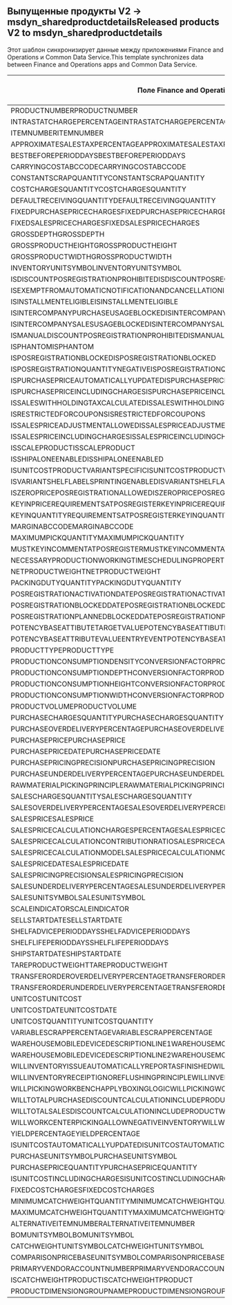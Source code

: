 ## <a name="released-products-v2-to-msdyn_sharedproductdetails"></a><span data-ttu-id="38c87-101">Выпущенные продукты V2 -> msdyn_sharedproductdetails</span><span class="sxs-lookup"><span data-stu-id="38c87-101">Released products V2 to msdyn_sharedproductdetails</span></span>

<span data-ttu-id="38c87-102">Этот шаблон синхронизирует данные между приложениями Finance and Operations и Common Data Service.</span><span class="sxs-lookup"><span data-stu-id="38c87-102">This template synchronizes data between Finance and Operations apps and Common Data Service.</span></span>

<span data-ttu-id="38c87-103">Поле Finance and Operations</span><span class="sxs-lookup"><span data-stu-id="38c87-103">Finance and Operations field</span></span> | <span data-ttu-id="38c87-104">Тип сопоставления</span><span class="sxs-lookup"><span data-stu-id="38c87-104">Map type</span></span> | <span data-ttu-id="38c87-105">Другое поле Dynamics 365</span><span class="sxs-lookup"><span data-stu-id="38c87-105">Other Dynamics 365 field</span></span> | <span data-ttu-id="38c87-106">Значение по умолчанию</span><span class="sxs-lookup"><span data-stu-id="38c87-106">Default value</span></span>
---|---|---|---
<span data-ttu-id="38c87-107">PRODUCTNUMBER</span><span class="sxs-lookup"><span data-stu-id="38c87-107">PRODUCTNUMBER</span></span> | > | <span data-ttu-id="38c87-108">msdyn_globalproduct.msdyn_productnumber</span><span class="sxs-lookup"><span data-stu-id="38c87-108">msdyn_globalproduct.msdyn_productnumber</span></span> | 
<span data-ttu-id="38c87-109">INTRASTATCHARGEPERCENTAGE</span><span class="sxs-lookup"><span data-stu-id="38c87-109">INTRASTATCHARGEPERCENTAGE</span></span> | > | <span data-ttu-id="38c87-110">msdyn_intrastatchargepercentage</span><span class="sxs-lookup"><span data-stu-id="38c87-110">msdyn_intrastatchargepercentage</span></span> | 
<span data-ttu-id="38c87-111">ITEMNUMBER</span><span class="sxs-lookup"><span data-stu-id="38c87-111">ITEMNUMBER</span></span> | >> | <span data-ttu-id="38c87-112">msdyn_itemnumber</span><span class="sxs-lookup"><span data-stu-id="38c87-112">msdyn_itemnumber</span></span> | 
<span data-ttu-id="38c87-113">APPROXIMATESALESTAXPERCENTAGE</span><span class="sxs-lookup"><span data-stu-id="38c87-113">APPROXIMATESALESTAXPERCENTAGE</span></span> | > | <span data-ttu-id="38c87-114">msdyn_approximatesalestaxpercentage</span><span class="sxs-lookup"><span data-stu-id="38c87-114">msdyn_approximatesalestaxpercentage</span></span> | 
<span data-ttu-id="38c87-115">BESTBEFOREPERIODDAYS</span><span class="sxs-lookup"><span data-stu-id="38c87-115">BESTBEFOREPERIODDAYS</span></span> | > | <span data-ttu-id="38c87-116">msdyn_bestbeforeperioddays</span><span class="sxs-lookup"><span data-stu-id="38c87-116">msdyn_bestbeforeperioddays</span></span> | 
<span data-ttu-id="38c87-117">CARRYINGCOSTABCCODE</span><span class="sxs-lookup"><span data-stu-id="38c87-117">CARRYINGCOSTABCCODE</span></span> | >> | <span data-ttu-id="38c87-118">msdyn_carryingcostabccode</span><span class="sxs-lookup"><span data-stu-id="38c87-118">msdyn_carryingcostabccode</span></span> | 
<span data-ttu-id="38c87-119">CONSTANTSCRAPQUANTITY</span><span class="sxs-lookup"><span data-stu-id="38c87-119">CONSTANTSCRAPQUANTITY</span></span> | > | <span data-ttu-id="38c87-120">msdyn_constantscrapquantity</span><span class="sxs-lookup"><span data-stu-id="38c87-120">msdyn_constantscrapquantity</span></span> | 
<span data-ttu-id="38c87-121">COSTCHARGESQUANTITY</span><span class="sxs-lookup"><span data-stu-id="38c87-121">COSTCHARGESQUANTITY</span></span> | > | <span data-ttu-id="38c87-122">msdyn_costchargesquantity</span><span class="sxs-lookup"><span data-stu-id="38c87-122">msdyn_costchargesquantity</span></span> | 
<span data-ttu-id="38c87-123">DEFAULTRECEIVINGQUANTITY</span><span class="sxs-lookup"><span data-stu-id="38c87-123">DEFAULTRECEIVINGQUANTITY</span></span> | > | <span data-ttu-id="38c87-124">msdyn_defaultreceivingquantity</span><span class="sxs-lookup"><span data-stu-id="38c87-124">msdyn_defaultreceivingquantity</span></span> | 
<span data-ttu-id="38c87-125">FIXEDPURCHASEPRICECHARGES</span><span class="sxs-lookup"><span data-stu-id="38c87-125">FIXEDPURCHASEPRICECHARGES</span></span> | > | <span data-ttu-id="38c87-126">msdyn_fixedpurchasepricecharges</span><span class="sxs-lookup"><span data-stu-id="38c87-126">msdyn_fixedpurchasepricecharges</span></span> | 
<span data-ttu-id="38c87-127">FIXEDSALESPRICECHARGES</span><span class="sxs-lookup"><span data-stu-id="38c87-127">FIXEDSALESPRICECHARGES</span></span> | > | <span data-ttu-id="38c87-128">msdyn_fixedsalespricecharges</span><span class="sxs-lookup"><span data-stu-id="38c87-128">msdyn_fixedsalespricecharges</span></span> | 
<span data-ttu-id="38c87-129">GROSSDEPTH</span><span class="sxs-lookup"><span data-stu-id="38c87-129">GROSSDEPTH</span></span> | > | <span data-ttu-id="38c87-130">msdyn_grossdepth</span><span class="sxs-lookup"><span data-stu-id="38c87-130">msdyn_grossdepth</span></span> | 
<span data-ttu-id="38c87-131">GROSSPRODUCTHEIGHT</span><span class="sxs-lookup"><span data-stu-id="38c87-131">GROSSPRODUCTHEIGHT</span></span> | > | <span data-ttu-id="38c87-132">msdyn_grossproductheight</span><span class="sxs-lookup"><span data-stu-id="38c87-132">msdyn_grossproductheight</span></span> | 
<span data-ttu-id="38c87-133">GROSSPRODUCTWIDTH</span><span class="sxs-lookup"><span data-stu-id="38c87-133">GROSSPRODUCTWIDTH</span></span> | > | <span data-ttu-id="38c87-134">msdyn_grossproductwidth</span><span class="sxs-lookup"><span data-stu-id="38c87-134">msdyn_grossproductwidth</span></span> | 
<span data-ttu-id="38c87-135">INVENTORYUNITSYMBOL</span><span class="sxs-lookup"><span data-stu-id="38c87-135">INVENTORYUNITSYMBOL</span></span> | > | <span data-ttu-id="38c87-136">msdyn_inventoryunitsymbol.msdyn_symbol</span><span class="sxs-lookup"><span data-stu-id="38c87-136">msdyn_inventoryunitsymbol.msdyn_symbol</span></span> | 
<span data-ttu-id="38c87-137">ISDISCOUNTPOSREGISTRATIONPROHIBITED</span><span class="sxs-lookup"><span data-stu-id="38c87-137">ISDISCOUNTPOSREGISTRATIONPROHIBITED</span></span> | >> | <span data-ttu-id="38c87-138">msdyn_isdiscountposregistrationprohibited</span><span class="sxs-lookup"><span data-stu-id="38c87-138">msdyn_isdiscountposregistrationprohibited</span></span> | 
<span data-ttu-id="38c87-139">ISEXEMPTFROMAUTOMATICNOTIFICATIONANDCANCELLATION</span><span class="sxs-lookup"><span data-stu-id="38c87-139">ISEXEMPTFROMAUTOMATICNOTIFICATIONANDCANCELLATION</span></span> | >> | <span data-ttu-id="38c87-140">msdyn_exemptautomaticnotificationcancel</span><span class="sxs-lookup"><span data-stu-id="38c87-140">msdyn_exemptautomaticnotificationcancel</span></span> | 
<span data-ttu-id="38c87-141">ISINSTALLMENTELIGIBLE</span><span class="sxs-lookup"><span data-stu-id="38c87-141">ISINSTALLMENTELIGIBLE</span></span> | >> | <span data-ttu-id="38c87-142">msdyn_isinstallmenteligible</span><span class="sxs-lookup"><span data-stu-id="38c87-142">msdyn_isinstallmenteligible</span></span> | 
<span data-ttu-id="38c87-143">ISINTERCOMPANYPURCHASEUSAGEBLOCKED</span><span class="sxs-lookup"><span data-stu-id="38c87-143">ISINTERCOMPANYPURCHASEUSAGEBLOCKED</span></span> | >> | <span data-ttu-id="38c87-144">msdyn_isintercompanypurchaseusageblocked</span><span class="sxs-lookup"><span data-stu-id="38c87-144">msdyn_isintercompanypurchaseusageblocked</span></span> | 
<span data-ttu-id="38c87-145">ISINTERCOMPANYSALESUSAGEBLOCKED</span><span class="sxs-lookup"><span data-stu-id="38c87-145">ISINTERCOMPANYSALESUSAGEBLOCKED</span></span> | >> | <span data-ttu-id="38c87-146">msdyn_isintercompanysalesusageblocked</span><span class="sxs-lookup"><span data-stu-id="38c87-146">msdyn_isintercompanysalesusageblocked</span></span> | 
<span data-ttu-id="38c87-147">ISMANUALDISCOUNTPOSREGISTRATIONPROHIBITED</span><span class="sxs-lookup"><span data-stu-id="38c87-147">ISMANUALDISCOUNTPOSREGISTRATIONPROHIBITED</span></span> | >> | <span data-ttu-id="38c87-148">msdyn_ismanualdiscposregistrationprohibited</span><span class="sxs-lookup"><span data-stu-id="38c87-148">msdyn_ismanualdiscposregistrationprohibited</span></span> | 
<span data-ttu-id="38c87-149">ISPHANTOM</span><span class="sxs-lookup"><span data-stu-id="38c87-149">ISPHANTOM</span></span> | >> | <span data-ttu-id="38c87-150">msdyn_isphantom</span><span class="sxs-lookup"><span data-stu-id="38c87-150">msdyn_isphantom</span></span> | 
<span data-ttu-id="38c87-151">ISPOSREGISTRATIONBLOCKED</span><span class="sxs-lookup"><span data-stu-id="38c87-151">ISPOSREGISTRATIONBLOCKED</span></span> | >> | <span data-ttu-id="38c87-152">msdyn_isposregistrationblocked</span><span class="sxs-lookup"><span data-stu-id="38c87-152">msdyn_isposregistrationblocked</span></span> | 
<span data-ttu-id="38c87-153">ISPOSREGISTRATIONQUANTITYNEGATIVE</span><span class="sxs-lookup"><span data-stu-id="38c87-153">ISPOSREGISTRATIONQUANTITYNEGATIVE</span></span> | >> | <span data-ttu-id="38c87-154">msdyn_isposregistrationquantitynegative</span><span class="sxs-lookup"><span data-stu-id="38c87-154">msdyn_isposregistrationquantitynegative</span></span> | 
<span data-ttu-id="38c87-155">ISPURCHASEPRICEAUTOMATICALLYUPDATED</span><span class="sxs-lookup"><span data-stu-id="38c87-155">ISPURCHASEPRICEAUTOMATICALLYUPDATED</span></span> | >> | <span data-ttu-id="38c87-156">msdyn_ispurchasepriceautomaticallyupdated</span><span class="sxs-lookup"><span data-stu-id="38c87-156">msdyn_ispurchasepriceautomaticallyupdated</span></span> | 
<span data-ttu-id="38c87-157">ISPURCHASEPRICEINCLUDINGCHARGES</span><span class="sxs-lookup"><span data-stu-id="38c87-157">ISPURCHASEPRICEINCLUDINGCHARGES</span></span> | >> | <span data-ttu-id="38c87-158">msdyn_ispurchasepriceincludingcharges</span><span class="sxs-lookup"><span data-stu-id="38c87-158">msdyn_ispurchasepriceincludingcharges</span></span> | 
<span data-ttu-id="38c87-159">ISSALESWITHHOLDINGTAXCALCULATED</span><span class="sxs-lookup"><span data-stu-id="38c87-159">ISSALESWITHHOLDINGTAXCALCULATED</span></span> | >> | <span data-ttu-id="38c87-160">msdyn_issaleswithholdingtaxcalculated</span><span class="sxs-lookup"><span data-stu-id="38c87-160">msdyn_issaleswithholdingtaxcalculated</span></span> | 
<span data-ttu-id="38c87-161">ISRESTRICTEDFORCOUPONS</span><span class="sxs-lookup"><span data-stu-id="38c87-161">ISRESTRICTEDFORCOUPONS</span></span> | >> | <span data-ttu-id="38c87-162">msdyn_isrestrictedforcoupons</span><span class="sxs-lookup"><span data-stu-id="38c87-162">msdyn_isrestrictedforcoupons</span></span> | 
<span data-ttu-id="38c87-163">ISSALESPRICEADJUSTMENTALLOWED</span><span class="sxs-lookup"><span data-stu-id="38c87-163">ISSALESPRICEADJUSTMENTALLOWED</span></span> | >> | <span data-ttu-id="38c87-164">msdyn_issalespriceadjustmentallowed</span><span class="sxs-lookup"><span data-stu-id="38c87-164">msdyn_issalespriceadjustmentallowed</span></span> | 
<span data-ttu-id="38c87-165">ISSALESPRICEINCLUDINGCHARGES</span><span class="sxs-lookup"><span data-stu-id="38c87-165">ISSALESPRICEINCLUDINGCHARGES</span></span> | >> | <span data-ttu-id="38c87-166">msdyn_issalespriceincludingcharges</span><span class="sxs-lookup"><span data-stu-id="38c87-166">msdyn_issalespriceincludingcharges</span></span> | 
<span data-ttu-id="38c87-167">ISSCALEPRODUCT</span><span class="sxs-lookup"><span data-stu-id="38c87-167">ISSCALEPRODUCT</span></span> | >> | <span data-ttu-id="38c87-168">msdyn_isscaleproduct</span><span class="sxs-lookup"><span data-stu-id="38c87-168">msdyn_isscaleproduct</span></span> | 
<span data-ttu-id="38c87-169">ISSHIPALONEENABLED</span><span class="sxs-lookup"><span data-stu-id="38c87-169">ISSHIPALONEENABLED</span></span> | >> | <span data-ttu-id="38c87-170">msdyn_isshipaloneenabled</span><span class="sxs-lookup"><span data-stu-id="38c87-170">msdyn_isshipaloneenabled</span></span> | 
<span data-ttu-id="38c87-171">ISUNITCOSTPRODUCTVARIANTSPECIFIC</span><span class="sxs-lookup"><span data-stu-id="38c87-171">ISUNITCOSTPRODUCTVARIANTSPECIFIC</span></span> | >> | <span data-ttu-id="38c87-172">msdyn_isunitcostproductvariantspecific</span><span class="sxs-lookup"><span data-stu-id="38c87-172">msdyn_isunitcostproductvariantspecific</span></span> | 
<span data-ttu-id="38c87-173">ISVARIANTSHELFLABELSPRINTINGENABLED</span><span class="sxs-lookup"><span data-stu-id="38c87-173">ISVARIANTSHELFLABELSPRINTINGENABLED</span></span> | >> | <span data-ttu-id="38c87-174">msdyn_isvariantshelflabelsprintingenabled</span><span class="sxs-lookup"><span data-stu-id="38c87-174">msdyn_isvariantshelflabelsprintingenabled</span></span> | 
<span data-ttu-id="38c87-175">ISZEROPRICEPOSREGISTRATIONALLOWED</span><span class="sxs-lookup"><span data-stu-id="38c87-175">ISZEROPRICEPOSREGISTRATIONALLOWED</span></span> | >> | <span data-ttu-id="38c87-176">msdyn_iszeropriceposregistrationallowed</span><span class="sxs-lookup"><span data-stu-id="38c87-176">msdyn_iszeropriceposregistrationallowed</span></span> | 
<span data-ttu-id="38c87-177">KEYINPRICEREQUIREMENTSATPOSREGISTER</span><span class="sxs-lookup"><span data-stu-id="38c87-177">KEYINPRICEREQUIREMENTSATPOSREGISTER</span></span> | >> | <span data-ttu-id="38c87-178">msdyn_keyinpricerequirementsatposregister</span><span class="sxs-lookup"><span data-stu-id="38c87-178">msdyn_keyinpricerequirementsatposregister</span></span> | 
<span data-ttu-id="38c87-179">KEYINQUANTITYREQUIREMENTSATPOSREGISTER</span><span class="sxs-lookup"><span data-stu-id="38c87-179">KEYINQUANTITYREQUIREMENTSATPOSREGISTER</span></span> | >> | <span data-ttu-id="38c87-180">msdyn_keyinquantityrequirementsatposregister</span><span class="sxs-lookup"><span data-stu-id="38c87-180">msdyn_keyinquantityrequirementsatposregister</span></span> | 
<span data-ttu-id="38c87-181">MARGINABCCODE</span><span class="sxs-lookup"><span data-stu-id="38c87-181">MARGINABCCODE</span></span> | >> | <span data-ttu-id="38c87-182">msdyn_marginabccode</span><span class="sxs-lookup"><span data-stu-id="38c87-182">msdyn_marginabccode</span></span> | 
<span data-ttu-id="38c87-183">MAXIMUMPICKQUANTITY</span><span class="sxs-lookup"><span data-stu-id="38c87-183">MAXIMUMPICKQUANTITY</span></span> | > | <span data-ttu-id="38c87-184">msdyn_maximumpickquantity</span><span class="sxs-lookup"><span data-stu-id="38c87-184">msdyn_maximumpickquantity</span></span> | 
<span data-ttu-id="38c87-185">MUSTKEYINCOMMENTATPOSREGISTER</span><span class="sxs-lookup"><span data-stu-id="38c87-185">MUSTKEYINCOMMENTATPOSREGISTER</span></span> | >> | <span data-ttu-id="38c87-186">msdyn_mustkeyincommentatposregister</span><span class="sxs-lookup"><span data-stu-id="38c87-186">msdyn_mustkeyincommentatposregister</span></span> | 
<span data-ttu-id="38c87-187">NECESSARYPRODUCTIONWORKINGTIMESCHEDULINGPROPERTYID</span><span class="sxs-lookup"><span data-stu-id="38c87-187">NECESSARYPRODUCTIONWORKINGTIMESCHEDULINGPROPERTYID</span></span> | > | <span data-ttu-id="38c87-188">msdyn_necessaryproductionworkingtimeschedulingp</span><span class="sxs-lookup"><span data-stu-id="38c87-188">msdyn_necessaryproductionworkingtimeschedulingp</span></span> | 
<span data-ttu-id="38c87-189">NETPRODUCTWEIGHT</span><span class="sxs-lookup"><span data-stu-id="38c87-189">NETPRODUCTWEIGHT</span></span> | > | <span data-ttu-id="38c87-190">msdyn_netproductweight</span><span class="sxs-lookup"><span data-stu-id="38c87-190">msdyn_netproductweight</span></span> | 
<span data-ttu-id="38c87-191">PACKINGDUTYQUANTITY</span><span class="sxs-lookup"><span data-stu-id="38c87-191">PACKINGDUTYQUANTITY</span></span> | > | <span data-ttu-id="38c87-192">msdyn_packingdutyquantity</span><span class="sxs-lookup"><span data-stu-id="38c87-192">msdyn_packingdutyquantity</span></span> | 
<span data-ttu-id="38c87-193">POSREGISTRATIONACTIVATIONDATE</span><span class="sxs-lookup"><span data-stu-id="38c87-193">POSREGISTRATIONACTIVATIONDATE</span></span> | > | <span data-ttu-id="38c87-194">msdyn_posregistrationactivationdate</span><span class="sxs-lookup"><span data-stu-id="38c87-194">msdyn_posregistrationactivationdate</span></span> | 
<span data-ttu-id="38c87-195">POSREGISTRATIONBLOCKEDDATE</span><span class="sxs-lookup"><span data-stu-id="38c87-195">POSREGISTRATIONBLOCKEDDATE</span></span> | > | <span data-ttu-id="38c87-196">msdyn_posregistrationblockeddate</span><span class="sxs-lookup"><span data-stu-id="38c87-196">msdyn_posregistrationblockeddate</span></span> | 
<span data-ttu-id="38c87-197">POSREGISTRATIONPLANNEDBLOCKEDDATE</span><span class="sxs-lookup"><span data-stu-id="38c87-197">POSREGISTRATIONPLANNEDBLOCKEDDATE</span></span> | > | <span data-ttu-id="38c87-198">msdyn_posregistrationplannedblockeddate</span><span class="sxs-lookup"><span data-stu-id="38c87-198">msdyn_posregistrationplannedblockeddate</span></span> | 
<span data-ttu-id="38c87-199">POTENCYBASEATTIBUTETARGETVALUE</span><span class="sxs-lookup"><span data-stu-id="38c87-199">POTENCYBASEATTIBUTETARGETVALUE</span></span> | > | <span data-ttu-id="38c87-200">msdyn_potencybaseattibutetargetvalue</span><span class="sxs-lookup"><span data-stu-id="38c87-200">msdyn_potencybaseattibutetargetvalue</span></span> | 
<span data-ttu-id="38c87-201">POTENCYBASEATTRIBUTEVALUEENTRYEVENT</span><span class="sxs-lookup"><span data-stu-id="38c87-201">POTENCYBASEATTRIBUTEVALUEENTRYEVENT</span></span> | >> | <span data-ttu-id="38c87-202">msdyn_potencybaseattributevalueentryevent</span><span class="sxs-lookup"><span data-stu-id="38c87-202">msdyn_potencybaseattributevalueentryevent</span></span> | 
<span data-ttu-id="38c87-203">PRODUCTTYPE</span><span class="sxs-lookup"><span data-stu-id="38c87-203">PRODUCTTYPE</span></span> | >> | <span data-ttu-id="38c87-204">msdyn_producttype</span><span class="sxs-lookup"><span data-stu-id="38c87-204">msdyn_producttype</span></span> | 
<span data-ttu-id="38c87-205">PRODUCTIONCONSUMPTIONDENSITYCONVERSIONFACTOR</span><span class="sxs-lookup"><span data-stu-id="38c87-205">PRODUCTIONCONSUMPTIONDENSITYCONVERSIONFACTOR</span></span> | > | <span data-ttu-id="38c87-206">msdyn_productionconsumptiondensityconversion</span><span class="sxs-lookup"><span data-stu-id="38c87-206">msdyn_productionconsumptiondensityconversion</span></span> | 
<span data-ttu-id="38c87-207">PRODUCTIONCONSUMPTIONDEPTHCONVERSIONFACTOR</span><span class="sxs-lookup"><span data-stu-id="38c87-207">PRODUCTIONCONSUMPTIONDEPTHCONVERSIONFACTOR</span></span> | > | <span data-ttu-id="38c87-208">msdyn_productionconsumptiondepthconversion</span><span class="sxs-lookup"><span data-stu-id="38c87-208">msdyn_productionconsumptiondepthconversion</span></span> | 
<span data-ttu-id="38c87-209">PRODUCTIONCONSUMPTIONHEIGHTCONVERSIONFACTOR</span><span class="sxs-lookup"><span data-stu-id="38c87-209">PRODUCTIONCONSUMPTIONHEIGHTCONVERSIONFACTOR</span></span> | > | <span data-ttu-id="38c87-210">msdyn_productionconsumptionheightconversion</span><span class="sxs-lookup"><span data-stu-id="38c87-210">msdyn_productionconsumptionheightconversion</span></span> | 
<span data-ttu-id="38c87-211">PRODUCTIONCONSUMPTIONWIDTHCONVERSIONFACTOR</span><span class="sxs-lookup"><span data-stu-id="38c87-211">PRODUCTIONCONSUMPTIONWIDTHCONVERSIONFACTOR</span></span> | > | <span data-ttu-id="38c87-212">msdyn_productionconsumptionwidthconversion</span><span class="sxs-lookup"><span data-stu-id="38c87-212">msdyn_productionconsumptionwidthconversion</span></span> | 
<span data-ttu-id="38c87-213">PRODUCTVOLUME</span><span class="sxs-lookup"><span data-stu-id="38c87-213">PRODUCTVOLUME</span></span> | > | <span data-ttu-id="38c87-214">msdyn_productvolume</span><span class="sxs-lookup"><span data-stu-id="38c87-214">msdyn_productvolume</span></span> | 
<span data-ttu-id="38c87-215">PURCHASECHARGESQUANTITY</span><span class="sxs-lookup"><span data-stu-id="38c87-215">PURCHASECHARGESQUANTITY</span></span> | > | <span data-ttu-id="38c87-216">msdyn_purchasechargesquantity</span><span class="sxs-lookup"><span data-stu-id="38c87-216">msdyn_purchasechargesquantity</span></span> | 
<span data-ttu-id="38c87-217">PURCHASEOVERDELIVERYPERCENTAGE</span><span class="sxs-lookup"><span data-stu-id="38c87-217">PURCHASEOVERDELIVERYPERCENTAGE</span></span> | > | <span data-ttu-id="38c87-218">msdyn_purchaseoverdeliverypercentage</span><span class="sxs-lookup"><span data-stu-id="38c87-218">msdyn_purchaseoverdeliverypercentage</span></span> | 
<span data-ttu-id="38c87-219">PURCHASEPRICE</span><span class="sxs-lookup"><span data-stu-id="38c87-219">PURCHASEPRICE</span></span> | > | <span data-ttu-id="38c87-220">msdyn_purchaseprice</span><span class="sxs-lookup"><span data-stu-id="38c87-220">msdyn_purchaseprice</span></span> | 
<span data-ttu-id="38c87-221">PURCHASEPRICEDATE</span><span class="sxs-lookup"><span data-stu-id="38c87-221">PURCHASEPRICEDATE</span></span> | > | <span data-ttu-id="38c87-222">msdyn_purchasepricedate</span><span class="sxs-lookup"><span data-stu-id="38c87-222">msdyn_purchasepricedate</span></span> | 
<span data-ttu-id="38c87-223">PURCHASEPRICINGPRECISION</span><span class="sxs-lookup"><span data-stu-id="38c87-223">PURCHASEPRICINGPRECISION</span></span> | > | <span data-ttu-id="38c87-224">msdyn_purchasepricingprecision</span><span class="sxs-lookup"><span data-stu-id="38c87-224">msdyn_purchasepricingprecision</span></span> | 
<span data-ttu-id="38c87-225">PURCHASEUNDERDELIVERYPERCENTAGE</span><span class="sxs-lookup"><span data-stu-id="38c87-225">PURCHASEUNDERDELIVERYPERCENTAGE</span></span> | > | <span data-ttu-id="38c87-226">msdyn_purchaseunderdeliverypercentage</span><span class="sxs-lookup"><span data-stu-id="38c87-226">msdyn_purchaseunderdeliverypercentage</span></span> | 
<span data-ttu-id="38c87-227">RAWMATERIALPICKINGPRINCIPLE</span><span class="sxs-lookup"><span data-stu-id="38c87-227">RAWMATERIALPICKINGPRINCIPLE</span></span> | >> | <span data-ttu-id="38c87-228">msdyn_rawmaterialpickingprinciple</span><span class="sxs-lookup"><span data-stu-id="38c87-228">msdyn_rawmaterialpickingprinciple</span></span> | 
<span data-ttu-id="38c87-229">SALESCHARGESQUANTITY</span><span class="sxs-lookup"><span data-stu-id="38c87-229">SALESCHARGESQUANTITY</span></span> | > | <span data-ttu-id="38c87-230">msdyn_saleschargesquantity</span><span class="sxs-lookup"><span data-stu-id="38c87-230">msdyn_saleschargesquantity</span></span> | 
<span data-ttu-id="38c87-231">SALESOVERDELIVERYPERCENTAGE</span><span class="sxs-lookup"><span data-stu-id="38c87-231">SALESOVERDELIVERYPERCENTAGE</span></span> | > | <span data-ttu-id="38c87-232">msdyn_salesoverdeliverypercentage</span><span class="sxs-lookup"><span data-stu-id="38c87-232">msdyn_salesoverdeliverypercentage</span></span> | 
<span data-ttu-id="38c87-233">SALESPRICE</span><span class="sxs-lookup"><span data-stu-id="38c87-233">SALESPRICE</span></span> | > | <span data-ttu-id="38c87-234">msdyn_salesprice</span><span class="sxs-lookup"><span data-stu-id="38c87-234">msdyn_salesprice</span></span> | 
<span data-ttu-id="38c87-235">SALESPRICECALCULATIONCHARGESPERCENTAGE</span><span class="sxs-lookup"><span data-stu-id="38c87-235">SALESPRICECALCULATIONCHARGESPERCENTAGE</span></span> | > | <span data-ttu-id="38c87-236">msdyn_salespricecalculationchargespercentage</span><span class="sxs-lookup"><span data-stu-id="38c87-236">msdyn_salespricecalculationchargespercentage</span></span> | 
<span data-ttu-id="38c87-237">SALESPRICECALCULATIONCONTRIBUTIONRATIO</span><span class="sxs-lookup"><span data-stu-id="38c87-237">SALESPRICECALCULATIONCONTRIBUTIONRATIO</span></span> | > | <span data-ttu-id="38c87-238">msdyn_salespricecalculationcontributionratio</span><span class="sxs-lookup"><span data-stu-id="38c87-238">msdyn_salespricecalculationcontributionratio</span></span> | 
<span data-ttu-id="38c87-239">SALESPRICECALCULATIONMODEL</span><span class="sxs-lookup"><span data-stu-id="38c87-239">SALESPRICECALCULATIONMODEL</span></span> | >> | <span data-ttu-id="38c87-240">msdyn_salespricecalculationmodel</span><span class="sxs-lookup"><span data-stu-id="38c87-240">msdyn_salespricecalculationmodel</span></span> | 
<span data-ttu-id="38c87-241">SALESPRICEDATE</span><span class="sxs-lookup"><span data-stu-id="38c87-241">SALESPRICEDATE</span></span> | > | <span data-ttu-id="38c87-242">msdyn_salespricedate</span><span class="sxs-lookup"><span data-stu-id="38c87-242">msdyn_salespricedate</span></span> | 
<span data-ttu-id="38c87-243">SALESPRICINGPRECISION</span><span class="sxs-lookup"><span data-stu-id="38c87-243">SALESPRICINGPRECISION</span></span> | > | <span data-ttu-id="38c87-244">msdyn_salespricingprecision</span><span class="sxs-lookup"><span data-stu-id="38c87-244">msdyn_salespricingprecision</span></span> | 
<span data-ttu-id="38c87-245">SALESUNDERDELIVERYPERCENTAGE</span><span class="sxs-lookup"><span data-stu-id="38c87-245">SALESUNDERDELIVERYPERCENTAGE</span></span> | > | <span data-ttu-id="38c87-246">msdyn_salesunderdeliverypercentage</span><span class="sxs-lookup"><span data-stu-id="38c87-246">msdyn_salesunderdeliverypercentage</span></span> | 
<span data-ttu-id="38c87-247">SALESUNITSYMBOL</span><span class="sxs-lookup"><span data-stu-id="38c87-247">SALESUNITSYMBOL</span></span> | > | <span data-ttu-id="38c87-248">msdyn_salesunitsymbol.msdyn_symbol</span><span class="sxs-lookup"><span data-stu-id="38c87-248">msdyn_salesunitsymbol.msdyn_symbol</span></span> | 
<span data-ttu-id="38c87-249">SCALEINDICATOR</span><span class="sxs-lookup"><span data-stu-id="38c87-249">SCALEINDICATOR</span></span> | >> | <span data-ttu-id="38c87-250">msdyn_scaleindicator</span><span class="sxs-lookup"><span data-stu-id="38c87-250">msdyn_scaleindicator</span></span> | 
<span data-ttu-id="38c87-251">SELLSTARTDATE</span><span class="sxs-lookup"><span data-stu-id="38c87-251">SELLSTARTDATE</span></span> | > | <span data-ttu-id="38c87-252">msdyn_sellstartdate</span><span class="sxs-lookup"><span data-stu-id="38c87-252">msdyn_sellstartdate</span></span> | 
<span data-ttu-id="38c87-253">SHELFADVICEPERIODDAYS</span><span class="sxs-lookup"><span data-stu-id="38c87-253">SHELFADVICEPERIODDAYS</span></span> | > | <span data-ttu-id="38c87-254">msdyn_shelfadviceperioddays</span><span class="sxs-lookup"><span data-stu-id="38c87-254">msdyn_shelfadviceperioddays</span></span> | 
<span data-ttu-id="38c87-255">SHELFLIFEPERIODDAYS</span><span class="sxs-lookup"><span data-stu-id="38c87-255">SHELFLIFEPERIODDAYS</span></span> | > | <span data-ttu-id="38c87-256">msdyn_shelflifeperioddays</span><span class="sxs-lookup"><span data-stu-id="38c87-256">msdyn_shelflifeperioddays</span></span> | 
<span data-ttu-id="38c87-257">SHIPSTARTDATE</span><span class="sxs-lookup"><span data-stu-id="38c87-257">SHIPSTARTDATE</span></span> | > | <span data-ttu-id="38c87-258">msdyn_shipstartdate</span><span class="sxs-lookup"><span data-stu-id="38c87-258">msdyn_shipstartdate</span></span> | 
<span data-ttu-id="38c87-259">TAREPRODUCTWEIGHT</span><span class="sxs-lookup"><span data-stu-id="38c87-259">TAREPRODUCTWEIGHT</span></span> | > | <span data-ttu-id="38c87-260">msdyn_tareproductweight</span><span class="sxs-lookup"><span data-stu-id="38c87-260">msdyn_tareproductweight</span></span> | 
<span data-ttu-id="38c87-261">TRANSFERORDEROVERDELIVERYPERCENTAGE</span><span class="sxs-lookup"><span data-stu-id="38c87-261">TRANSFERORDEROVERDELIVERYPERCENTAGE</span></span> | > | <span data-ttu-id="38c87-262">msdyn_transferorderoverdeliverypercentage</span><span class="sxs-lookup"><span data-stu-id="38c87-262">msdyn_transferorderoverdeliverypercentage</span></span> | 
<span data-ttu-id="38c87-263">TRANSFERORDERUNDERDELIVERYPERCENTAGE</span><span class="sxs-lookup"><span data-stu-id="38c87-263">TRANSFERORDERUNDERDELIVERYPERCENTAGE</span></span> | > | <span data-ttu-id="38c87-264">msdyn_transferorderunderdeliverypercentage</span><span class="sxs-lookup"><span data-stu-id="38c87-264">msdyn_transferorderunderdeliverypercentage</span></span> | 
<span data-ttu-id="38c87-265">UNITCOST</span><span class="sxs-lookup"><span data-stu-id="38c87-265">UNITCOST</span></span> | > | <span data-ttu-id="38c87-266">msdyn_unitcost</span><span class="sxs-lookup"><span data-stu-id="38c87-266">msdyn_unitcost</span></span> | 
<span data-ttu-id="38c87-267">UNITCOSTDATE</span><span class="sxs-lookup"><span data-stu-id="38c87-267">UNITCOSTDATE</span></span> | > | <span data-ttu-id="38c87-268">msdyn_unitcostdate</span><span class="sxs-lookup"><span data-stu-id="38c87-268">msdyn_unitcostdate</span></span> | 
<span data-ttu-id="38c87-269">UNITCOSTQUANTITY</span><span class="sxs-lookup"><span data-stu-id="38c87-269">UNITCOSTQUANTITY</span></span> | > | <span data-ttu-id="38c87-270">msdyn_unitcostquantity</span><span class="sxs-lookup"><span data-stu-id="38c87-270">msdyn_unitcostquantity</span></span> | 
<span data-ttu-id="38c87-271">VARIABLESCRAPPERCENTAGE</span><span class="sxs-lookup"><span data-stu-id="38c87-271">VARIABLESCRAPPERCENTAGE</span></span> | > | <span data-ttu-id="38c87-272">msdyn_variablescrappercentage</span><span class="sxs-lookup"><span data-stu-id="38c87-272">msdyn_variablescrappercentage</span></span> | 
<span data-ttu-id="38c87-273">WAREHOUSEMOBILEDEVICEDESCRIPTIONLINE1</span><span class="sxs-lookup"><span data-stu-id="38c87-273">WAREHOUSEMOBILEDEVICEDESCRIPTIONLINE1</span></span> | > | <span data-ttu-id="38c87-274">msdyn_warehousemobiledevicedescriptionline1</span><span class="sxs-lookup"><span data-stu-id="38c87-274">msdyn_warehousemobiledevicedescriptionline1</span></span> | 
<span data-ttu-id="38c87-275">WAREHOUSEMOBILEDEVICEDESCRIPTIONLINE2</span><span class="sxs-lookup"><span data-stu-id="38c87-275">WAREHOUSEMOBILEDEVICEDESCRIPTIONLINE2</span></span> | > | <span data-ttu-id="38c87-276">msdyn_warehousemobiledevicedescriptionline2</span><span class="sxs-lookup"><span data-stu-id="38c87-276">msdyn_warehousemobiledevicedescriptionline2</span></span> | 
<span data-ttu-id="38c87-277">WILLINVENTORYISSUEAUTOMATICALLYREPORTASFINISHED</span><span class="sxs-lookup"><span data-stu-id="38c87-277">WILLINVENTORYISSUEAUTOMATICALLYREPORTASFINISHED</span></span> | >> | <span data-ttu-id="38c87-278">msdyn_willinventoryissueautoreportasfinished</span><span class="sxs-lookup"><span data-stu-id="38c87-278">msdyn_willinventoryissueautoreportasfinished</span></span> | 
<span data-ttu-id="38c87-279">WILLINVENTORYRECEIPTIGNOREFLUSHINGPRINCIPLE</span><span class="sxs-lookup"><span data-stu-id="38c87-279">WILLINVENTORYRECEIPTIGNOREFLUSHINGPRINCIPLE</span></span> | >> | <span data-ttu-id="38c87-280">msdyn_willinventoryreceiptignoreflushing</span><span class="sxs-lookup"><span data-stu-id="38c87-280">msdyn_willinventoryreceiptignoreflushing</span></span> | 
<span data-ttu-id="38c87-281">WILLPICKINGWORKBENCHAPPLYBOXINGLOGIC</span><span class="sxs-lookup"><span data-stu-id="38c87-281">WILLPICKINGWORKBENCHAPPLYBOXINGLOGIC</span></span> | >> | <span data-ttu-id="38c87-282">msdyn_willpickingworkbenchapplyboxinglogic</span><span class="sxs-lookup"><span data-stu-id="38c87-282">msdyn_willpickingworkbenchapplyboxinglogic</span></span> | 
<span data-ttu-id="38c87-283">WILLTOTALPURCHASEDISCOUNTCALCULATIONINCLUDEPRODUCT</span><span class="sxs-lookup"><span data-stu-id="38c87-283">WILLTOTALPURCHASEDISCOUNTCALCULATIONINCLUDEPRODUCT</span></span> | >> | <span data-ttu-id="38c87-284">msdyn_willtotalpurchdiscountcalcincludeproduct</span><span class="sxs-lookup"><span data-stu-id="38c87-284">msdyn_willtotalpurchdiscountcalcincludeproduct</span></span> | 
<span data-ttu-id="38c87-285">WILLTOTALSALESDISCOUNTCALCULATIONINCLUDEPRODUCT</span><span class="sxs-lookup"><span data-stu-id="38c87-285">WILLTOTALSALESDISCOUNTCALCULATIONINCLUDEPRODUCT</span></span> | >> | <span data-ttu-id="38c87-286">msdyn_willtotalsalesdiscountcalcincludeproduct</span><span class="sxs-lookup"><span data-stu-id="38c87-286">msdyn_willtotalsalesdiscountcalcincludeproduct</span></span> | 
<span data-ttu-id="38c87-287">WILLWORKCENTERPICKINGALLOWNEGATIVEINVENTORY</span><span class="sxs-lookup"><span data-stu-id="38c87-287">WILLWORKCENTERPICKINGALLOWNEGATIVEINVENTORY</span></span> | >> | <span data-ttu-id="38c87-288">msdyn_willworkcenterpickingallownegativeinvent</span><span class="sxs-lookup"><span data-stu-id="38c87-288">msdyn_willworkcenterpickingallownegativeinvent</span></span> | 
<span data-ttu-id="38c87-289">YIELDPERCENTAGE</span><span class="sxs-lookup"><span data-stu-id="38c87-289">YIELDPERCENTAGE</span></span> | > | <span data-ttu-id="38c87-290">msdyn_yieldpercentage</span><span class="sxs-lookup"><span data-stu-id="38c87-290">msdyn_yieldpercentage</span></span> | 
<span data-ttu-id="38c87-291">ISUNITCOSTAUTOMATICALLYUPDATED</span><span class="sxs-lookup"><span data-stu-id="38c87-291">ISUNITCOSTAUTOMATICALLYUPDATED</span></span> | >> | <span data-ttu-id="38c87-292">msdyn_isunitcostautomaticallyupdated</span><span class="sxs-lookup"><span data-stu-id="38c87-292">msdyn_isunitcostautomaticallyupdated</span></span> | 
<span data-ttu-id="38c87-293">PURCHASEUNITSYMBOL</span><span class="sxs-lookup"><span data-stu-id="38c87-293">PURCHASEUNITSYMBOL</span></span> | > | <span data-ttu-id="38c87-294">msdyn_purchaseunitsymbol.msdyn_symbol</span><span class="sxs-lookup"><span data-stu-id="38c87-294">msdyn_purchaseunitsymbol.msdyn_symbol</span></span> | 
<span data-ttu-id="38c87-295">PURCHASEPRICEQUANTITY</span><span class="sxs-lookup"><span data-stu-id="38c87-295">PURCHASEPRICEQUANTITY</span></span> | > | <span data-ttu-id="38c87-296">msdyn_purchasepricequantity</span><span class="sxs-lookup"><span data-stu-id="38c87-296">msdyn_purchasepricequantity</span></span> | 
<span data-ttu-id="38c87-297">ISUNITCOSTINCLUDINGCHARGES</span><span class="sxs-lookup"><span data-stu-id="38c87-297">ISUNITCOSTINCLUDINGCHARGES</span></span> | >> | <span data-ttu-id="38c87-298">msdyn_isunitcostincludingcharges</span><span class="sxs-lookup"><span data-stu-id="38c87-298">msdyn_isunitcostincludingcharges</span></span> | 
<span data-ttu-id="38c87-299">FIXEDCOSTCHARGES</span><span class="sxs-lookup"><span data-stu-id="38c87-299">FIXEDCOSTCHARGES</span></span> | >> | <span data-ttu-id="38c87-300">msdyn_fixedcostcharges</span><span class="sxs-lookup"><span data-stu-id="38c87-300">msdyn_fixedcostcharges</span></span> | 
<span data-ttu-id="38c87-301">MINIMUMCATCHWEIGHTQUANTITY</span><span class="sxs-lookup"><span data-stu-id="38c87-301">MINIMUMCATCHWEIGHTQUANTITY</span></span> | >> | <span data-ttu-id="38c87-302">msdyn_minimumcatchweightquantity</span><span class="sxs-lookup"><span data-stu-id="38c87-302">msdyn_minimumcatchweightquantity</span></span> | 
<span data-ttu-id="38c87-303">MAXIMUMCATCHWEIGHTQUANTITY</span><span class="sxs-lookup"><span data-stu-id="38c87-303">MAXIMUMCATCHWEIGHTQUANTITY</span></span> | >> | <span data-ttu-id="38c87-304">msdyn_maximumcatchweightquantity</span><span class="sxs-lookup"><span data-stu-id="38c87-304">msdyn_maximumcatchweightquantity</span></span> | 
<span data-ttu-id="38c87-305">ALTERNATIVEITEMNUMBER</span><span class="sxs-lookup"><span data-stu-id="38c87-305">ALTERNATIVEITEMNUMBER</span></span> | >> | <span data-ttu-id="38c87-306">msdyn_alternativeitemnumber.msdyn_itemnumber</span><span class="sxs-lookup"><span data-stu-id="38c87-306">msdyn_alternativeitemnumber.msdyn_itemnumber</span></span> | 
<span data-ttu-id="38c87-307">BOMUNITSYMBOL</span><span class="sxs-lookup"><span data-stu-id="38c87-307">BOMUNITSYMBOL</span></span> | >> | <span data-ttu-id="38c87-308">msdyn_bomunitsymbol.msdyn_symbol</span><span class="sxs-lookup"><span data-stu-id="38c87-308">msdyn_bomunitsymbol.msdyn_symbol</span></span> | 
<span data-ttu-id="38c87-309">CATCHWEIGHTUNITSYMBOL</span><span class="sxs-lookup"><span data-stu-id="38c87-309">CATCHWEIGHTUNITSYMBOL</span></span> | >> | <span data-ttu-id="38c87-310">msdyn_catchweightunitsymbol.msdyn_symbol</span><span class="sxs-lookup"><span data-stu-id="38c87-310">msdyn_catchweightunitsymbol.msdyn_symbol</span></span> | 
<span data-ttu-id="38c87-311">COMPARISONPRICEBASEUNITSYMBOL</span><span class="sxs-lookup"><span data-stu-id="38c87-311">COMPARISONPRICEBASEUNITSYMBOL</span></span> | >> | <span data-ttu-id="38c87-312">msdyn_comparisonpricebaseunitsymbol.msdyn_symbol</span><span class="sxs-lookup"><span data-stu-id="38c87-312">msdyn_comparisonpricebaseunitsymbol.msdyn_symbol</span></span> | 
<span data-ttu-id="38c87-313">PRIMARYVENDORACCOUNTNUMBER</span><span class="sxs-lookup"><span data-stu-id="38c87-313">PRIMARYVENDORACCOUNTNUMBER</span></span> | >> | <span data-ttu-id="38c87-314">msdyn_vendorid.msdyn_vendoraccountnumber</span><span class="sxs-lookup"><span data-stu-id="38c87-314">msdyn_vendorid.msdyn_vendoraccountnumber</span></span> | 
<span data-ttu-id="38c87-315">ISCATCHWEIGHTPRODUCT</span><span class="sxs-lookup"><span data-stu-id="38c87-315">ISCATCHWEIGHTPRODUCT</span></span> | >> | <span data-ttu-id="38c87-316">msdyn_iscatchweight</span><span class="sxs-lookup"><span data-stu-id="38c87-316">msdyn_iscatchweight</span></span> | 
<span data-ttu-id="38c87-317">PRODUCTDIMENSIONGROUPNAME</span><span class="sxs-lookup"><span data-stu-id="38c87-317">PRODUCTDIMENSIONGROUPNAME</span></span> | >> | <span data-ttu-id="38c87-318">msdyn_productdimensiongroupid.msdyn_groupname</span><span class="sxs-lookup"><span data-stu-id="38c87-318">msdyn_productdimensiongroupid.msdyn_groupname</span></span> | 
